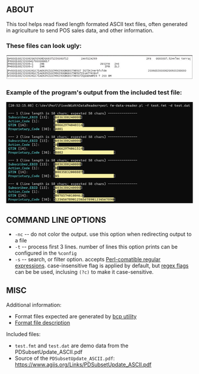 ## ABOUT

This tool helps read fixed length formated ASCII text files, often generated in agriculture to send POS sales data, and other information.

### These files can look ugly:

![Ugly data file](misc/test-source-example.png)

### Example of the program's output from the included test file:

![Sample output](misc/test-output.png)


## COMMAND LINE OPTIONS

* `-nc` -- do not color the output. use this option when redirecting output to a file
* `-t` -- process first 3 lines. number of lines this option prints can be configured in the `%config`
* `-s` -- search, or filter option. accepts [Perl-comatible regular expressions](https://perldoc.perl.org/perlre). case-insensitive flag is applied by default, but [regex flags](https://www.regular-expressions.info/modifiers.html) can be be used, inclusing `(?c)` to make it case-sensitive.


## MISC

Additional information:

* Format files expected are generated by [bcp utility](https://docs.microsoft.com/en-us/sql/tools/bcp-utility)
* [Format file description](https://docs.microsoft.com/en-us/sql/relational-databases/import-export/non-xml-format-files-sql-server?view=sql-server-ver16#Structure)

Included files:

* `test.fmt` and `test.dat` are demo data from the PDSubsetUpdate_ASCII.pdf
* Source of the `PDSubsetUpdate_ASCII.pdf`: https://www.agiis.org/Links/PDSubsetUpdate_ASCII.pdf

